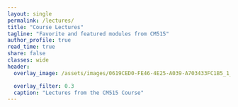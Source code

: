 ```yaml
---
layout: single
permalink: /lectures/
title: "Course Lectures"
tagline: "Favorite and featured modules from CM515"
author_profile: true
read_time: true
share: false
classes: wide
header:
  overlay_image: /assets/images/0619CED0-FE46-4E25-A039-A703433FC1B5_1_105_c.jpeg

  overlay_filter: 0.3
  caption: "Lectures from the CM515 Course"
---
```

